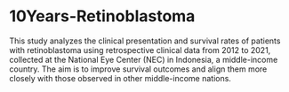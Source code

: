 # 10Years-Retinoblastoma
This study analyzes the clinical presentation and survival rates of patients with retinoblastoma using retrospective clinical data from 2012 to 2021, collected at the National Eye Center (NEC) in Indonesia, a middle-income country. The aim is to improve survival outcomes and align them more closely with those observed in other middle-income nations.


